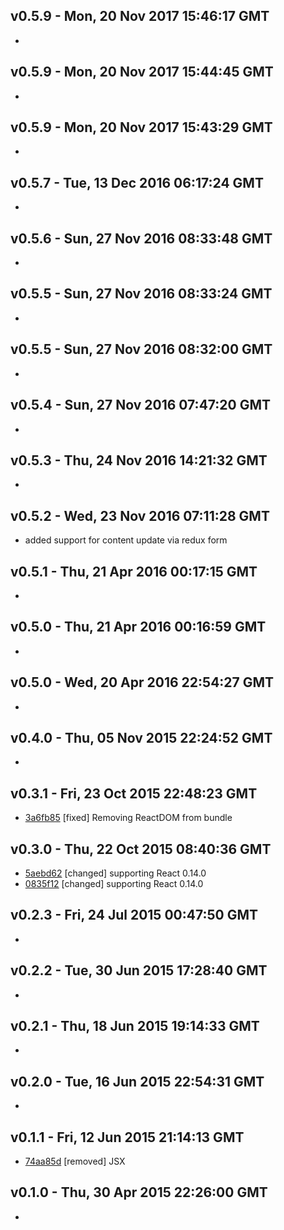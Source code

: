 v0.5.9 - Mon, 20 Nov 2017 15:46:17 GMT
--------------------------------------

- 


v0.5.9 - Mon, 20 Nov 2017 15:44:45 GMT
--------------------------------------

- 


v0.5.9 - Mon, 20 Nov 2017 15:43:29 GMT
--------------------------------------

- 


v0.5.7 - Tue, 13 Dec 2016 06:17:24 GMT
--------------------------------------

- 


v0.5.6 - Sun, 27 Nov 2016 08:33:48 GMT
--------------------------------------

- 


v0.5.5 - Sun, 27 Nov 2016 08:33:24 GMT
--------------------------------------

- 


v0.5.5 - Sun, 27 Nov 2016 08:32:00 GMT
--------------------------------------

- 


v0.5.4 - Sun, 27 Nov 2016 07:47:20 GMT
--------------------------------------

- 


v0.5.3 - Thu, 24 Nov 2016 14:21:32 GMT
--------------------------------------

- 


v0.5.2 - Wed, 23 Nov 2016 07:11:28 GMT
--------------------------------------

- added support for content update via redux form


v0.5.1 - Thu, 21 Apr 2016 00:17:15 GMT
--------------------------------------

-


v0.5.0 - Thu, 21 Apr 2016 00:16:59 GMT
--------------------------------------

-


v0.5.0 - Wed, 20 Apr 2016 22:54:27 GMT
--------------------------------------

-


v0.4.0 - Thu, 05 Nov 2015 22:24:52 GMT
--------------------------------------

-


v0.3.1 - Fri, 23 Oct 2015 22:48:23 GMT
--------------------------------------

- [3a6fb85](../../commit/3a6fb85) [fixed] Removing ReactDOM from bundle


v0.3.0 - Thu, 22 Oct 2015 08:40:36 GMT
--------------------------------------

- [5aebd62](../../commit/5aebd62) [changed] supporting React 0.14.0
- [0835f12](../../commit/0835f12) [changed] supporting React 0.14.0


v0.2.3 - Fri, 24 Jul 2015 00:47:50 GMT
--------------------------------------

-


v0.2.2 - Tue, 30 Jun 2015 17:28:40 GMT
--------------------------------------

-


v0.2.1 - Thu, 18 Jun 2015 19:14:33 GMT
--------------------------------------

-


v0.2.0 - Tue, 16 Jun 2015 22:54:31 GMT
--------------------------------------

-


v0.1.1 - Fri, 12 Jun 2015 21:14:13 GMT
--------------------------------------

- [74aa85d](../../commit/74aa85d) [removed] JSX


v0.1.0 - Thu, 30 Apr 2015 22:26:00 GMT
--------------------------------------

-



